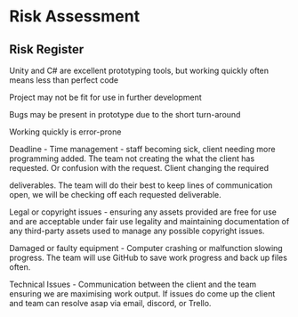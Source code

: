 # Risk Assessment 

## Risk Register

Unity and C# are excellent prototyping tools, but working quickly often means less than perfect code

Project may not be fit for use in further development

Bugs may be present in prototype due to the short turn-around

Working quickly is error-prone

Deadline - Time management - staff becoming sick, client needing more programming added. The team not creating the what the client has requested. Or confusion with the request. Client changing the required

deliverables. The team will do their best to keep lines of communication open, we will be checking off each requested deliverable. 

Legal or copyright issues - ensuring any assets provided are free for use and are acceptable under fair use legality and maintaining documentation of any third-party assets used to manage any possible copyright issues.

Damaged or faulty equipment - Computer crashing or malfunction slowing progress. The team will use GitHub to save work progress and back up files often.

Technical Issues - Communication between the client and the team ensuring we are maximising work output. If issues do come up the client and team can resolve asap via email, discord, or Trello. 

